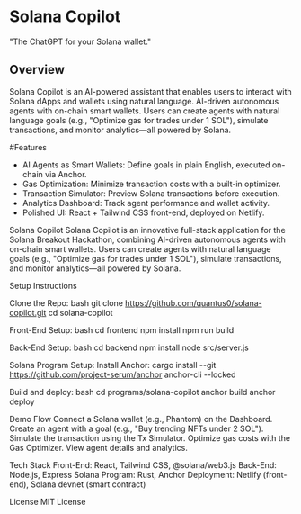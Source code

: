 # Solana Copilot

"The ChatGPT for your Solana wallet."

## Overview
Solana Copilot is an AI-powered assistant that enables users to interact with Solana dApps and wallets using natural language. AI-driven autonomous agents with on-chain smart wallets. Users can create agents with natural language goals (e.g., "Optimize gas for trades under 1 SOL"), simulate transactions, and monitor analytics—all powered by Solana.

#Features
- AI Agents as Smart Wallets: Define goals in plain English, executed on-chain via Anchor.
- Gas Optimization: Minimize transaction costs with a built-in optimizer.
- Transaction Simulator: Preview Solana transactions before execution.
- Analytics Dashboard: Track agent performance and wallet activity.
- Polished UI: React + Tailwind CSS front-end, deployed on Netlify.


Solana Copilot
Solana Copilot is an innovative full-stack application for the Solana Breakout Hackathon, combining AI-driven autonomous agents with on-chain smart wallets. Users can create agents with natural language goals (e.g., "Optimize gas for trades under 1 SOL"), simulate transactions, and monitor analytics—all powered by Solana.


Setup Instructions

Clone the Repo:
bash
git clone https://github.com/quantus0/solana-copilot.git
cd solana-copilot

Front-End Setup:
bash
cd frontend
npm install
npm run build

Back-End Setup:
bash
cd backend
npm install
node src/server.js

Solana Program Setup:
Install Anchor: cargo install --git https://github.com/project-serum/anchor anchor-cli --locked

Build and deploy:
bash
cd programs/solana-copilot
anchor build
anchor deploy


Demo Flow
Connect a Solana wallet (e.g., Phantom) on the Dashboard.
Create an agent with a goal (e.g., "Buy trending NFTs under 2 SOL").
Simulate the transaction using the Tx Simulator.
Optimize gas costs with the Gas Optimizer.
View agent details and analytics.


Tech Stack
Front-End: React, Tailwind CSS, @solana/web3.js
Back-End: Node.js, Express
Solana Program: Rust, Anchor
Deployment: Netlify (front-end), Solana devnet (smart contract)


License
MIT License





